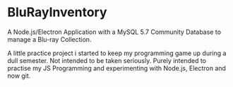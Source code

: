 # BluRayInventory
A Node.js/Electron Application with a MySQL 5.7 Community Database to manage a Blu-ray Collection.


A little practice project i started to keep my programming game up during a dull semester. Not intended to be taken seriously.
Purely intended to practise my JS Programming and experimenting with Node.js, Electron and now git. 
